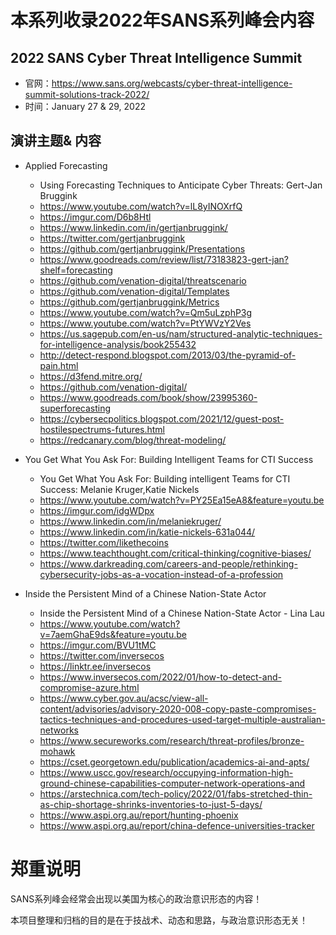 # 本系列收录2022年SANS系列峰会内容

## 2022 SANS Cyber Threat Intelligence Summit

- 官网：https://www.sans.org/webcasts/cyber-threat-intelligence-summit-solutions-track-2022/
- 时间：January 27 & 29, 2022

## 演讲主题& 内容

- Applied Forecasting
  - Using Forecasting Techniques to Anticipate Cyber Threats: Gert-Jan Bruggink
  - https://www.youtube.com/watch?v=lL8yINOXrfQ
  - https://imgur.com/D6b8Htl
  - https://www.linkedin.com/in/gertjanbruggink/
  - https://twitter.com/gertjanbruggink
  - https://github.com/gertjanbruggink/Presentations
  - https://www.goodreads.com/review/list/73183823-gert-jan?shelf=forecasting
  - https://github.com/venation-digital/threatscenario
  - https://github.com/venation-digital/Templates
  - https://github.com/gertjanbruggink/Metrics
  - https://www.youtube.com/watch?v=Qm5uLzphP3g
  - https://www.youtube.com/watch?v=PtYWVzY2Ves
  - https://us.sagepub.com/en-us/nam/structured-analytic-techniques-for-intelligence-analysis/book255432
  - http://detect-respond.blogspot.com/2013/03/the-pyramid-of-pain.html
  - https://d3fend.mitre.org/
  - https://github.com/venation-digital/
  - https://www.goodreads.com/book/show/23995360-superforecasting
  - https://cybersecpolitics.blogspot.com/2021/12/guest-post-hostilespectrums-futures.html
  - https://redcanary.com/blog/threat-modeling/
- You Get What You Ask For: Building Intelligent Teams for CTI Success
  - You Get What You Ask For: Building intelligent Teams for CTI Success: Melanie Kruger,Katie Nickels
  - https://www.youtube.com/watch?v=PY25Ea15eA8&feature=youtu.be
  - https://imgur.com/idgWDpx
  - https://www.linkedin.com/in/melaniekruger/
  - https://www.linkedin.com/in/katie-nickels-631a044/
  - https://twitter.com/likethecoins
  - https://www.teachthought.com/critical-thinking/cognitive-biases/
  - https://www.darkreading.com/careers-and-people/rethinking-cybersecurity-jobs-as-a-vocation-instead-of-a-profession

- Inside the Persistent Mind of a Chinese Nation-State Actor
  - Inside the Persistent Mind of a Chinese Nation-State Actor - Lina Lau
  - https://www.youtube.com/watch?v=7aemGhaE9ds&feature=youtu.be
  - https://imgur.com/BVU1tMC
  - https://twitter.com/inversecos
  - https://linktr.ee/inversecos
  - https://www.inversecos.com/2022/01/how-to-detect-and-compromise-azure.html
  - https://www.cyber.gov.au/acsc/view-all-content/advisories/advisory-2020-008-copy-paste-compromises-tactics-techniques-and-procedures-used-target-multiple-australian-networks
  - https://www.secureworks.com/research/threat-profiles/bronze-mohawk
  - https://cset.georgetown.edu/publication/academics-ai-and-apts/
  - https://www.uscc.gov/research/occupying-information-high-ground-chinese-capabilities-computer-network-operations-and
  - https://arstechnica.com/tech-policy/2022/01/fabs-stretched-thin-as-chip-shortage-shrinks-inventories-to-just-5-days/
  - https://www.aspi.org.au/report/hunting-phoenix
  - https://www.aspi.org.au/report/china-defence-universities-tracker









# 郑重说明

SANS系列峰会经常会出现以美国为核心的政治意识形态的内容！

本项目整理和归档的目的是在于技战术、动态和思路，与政治意识形态无关！
